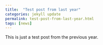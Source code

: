 ```yaml
---
title:  "Test post from last year"
categories: jekyll update
permalink: test-post-from-last-year.html
tags: [news]
---
```


This is just a test post from the previous year.

